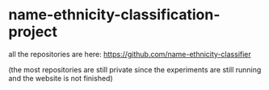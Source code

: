 # name-ethnicity-classification-project

all the repositories are here: https://github.com/name-ethnicity-classifier

(the most repositories are still private since the experiments are still running and the website is not finished)
